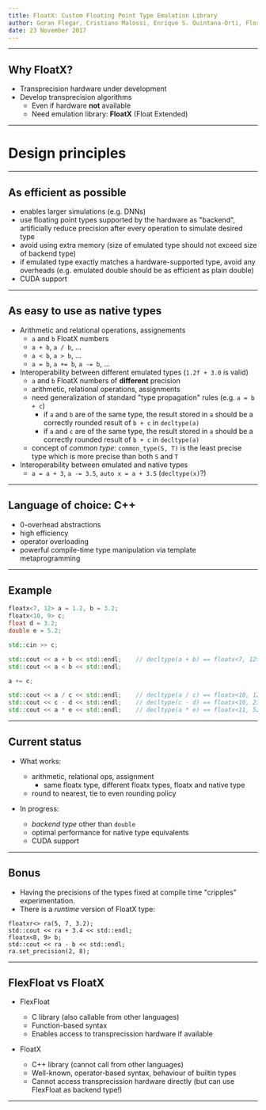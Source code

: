 ```yaml
---
title: FloatX: Custom Floating Point Type Emulation Library
author: Goran Flegar, Cristiano Malossi, Enrique S. Quintana-Orti, Florian ???
date: 23 November 2017
---
```


-------------------------------------------------------------------------------

Why FloatX?
-----------

*   Transprecision hardware under development
*   Develop transprecision algorithms
    *    Even if hardware __not__ available
    *    Need emulation library: __FloatX__ (Float Extended)

-------------------------------------------------------------------------------

Design principles
=================

-------------------------------------------------------------------------------

As efficient as possible
------------------------

*   enables larger simulations (e.g. DNNs)
*   use floating point types supported by the hardware as "backend",
    artificially reduce precision after every operation to simulate desired
    type
*   avoid using extra memory (size of emulated type should not exceed size of
    backend type)
*   if emulated type exactly matches a hardware-supported type, avoid any
    overheads (e.g. emulated double should be as efficient as plain double)
*   CUDA support

-------------------------------------------------------------------------------

As easy to use as native types
------------------------------

*   Arithmetic and relational operations, assignements
    *   `a` and `b` FloatX numbers
    *   `a + b`, `a / b`, ...
    *   `a < b`, `a > b`, ...
    *   `a = b`, `a += b`, `a -= b`, ...
*   Interoperability between different emulated types (`1.2f + 3.0` is valid)
    *   `a` and `b` FloatX numbers of __different__ precision
    *   arithmetic, relational operations, assignments
    *   need generalization of standard "type propagation" rules
        (e.g. `a = b + c`)
        *   if `a` and `b` are of the same type, the result stored in `a`
            should be a correctly rounded result of `b + c` in `decltype(a)`
        *   if `a` and `c` are of the same type, the result stored in `a`
            should be a correctly rounded result of `b + c` in `decltype(a)`
    *   concept of _common type_: `common_type(S, T)` is the least precise type
        which is more precise than both `S` and `T`
*   Interoperability between emulated and native types
    *   `a = a + 3`, `a -= 3.5`, `auto x = a + 3.5` (`decltype(x)`?)

-------------------------------------------------------------------------------

Language of choice: C++
-----------------------

*   0-overhead abstractions
*   high efficiency
*   operator overloading
*   powerful compile-time type manipulation via template metaprogramming

-------------------------------------------------------------------------------

Example
-------

```c++
floatx<7, 12> a = 1.2, b = 3.2;
floatx<10, 9> c;
float d = 3.2;
double e = 5.2;

std::cin >> c;

std::cout << a + b << std::endl;    // decltype(a + b) == floatx<7, 12>
std::cout << a < b << std::endl;

a += c;

std::cout << a / c << std::endl;    // decltype(a / c) == floatx<10, 12>
std::cout << c - d << std::endl;    // decltype(c - d) == floatx<10, 23>
std::cout << a * e << std::endl;    // decltype(a * e) == floatx<11, 52>
```

-------------------------------------------------------------------------------

Current status
--------------

*   What works:
    *   arithmetic, relational ops, assignment
        *   same floatx type, different floatx types, floatx and native type
    *   round to nearest, tie to even rounding policy

*   In progress:
    *   _backend type_ other than `double`
    *   optimal performance for native type equivalents
    *   CUDA support

-------------------------------------------------------------------------------

Bonus
-----

*   Having the precisions of the types fixed at compile time "cripples"
    experimentation.
*   There is a _runtime_ version of FloatX type:

```
floatxr<> ra(5, 7, 3.2);
std::cout << ra + 3.4 << std::endl;
floatx<8, 9> b;
std::cout << ra - b << std::endl;
ra.set_precision(2, 8);
```

-------------------------------------------------------------------------------

FlexFloat vs FloatX
-------------------

*   FlexFloat
    *   C library (also callable from other languages)
    *   Function-based syntax
    *   Enables access to transprecission hardware if available

*   FloatX
    *   C++ library (cannot call from other languages)
    *   Well-known, operator-based syntax, behaviour of builtin types
    *   Cannot access transprecission hardware directly (but can use FlexFloat
        as backend type!)

-------------------------------------------------------------------------------
